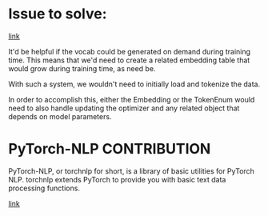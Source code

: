 # Issue to solve:

[link](https://github.com/PetrochukM/PyTorch-NLP/issues/109)

 It'd be helpful if the vocab could be generated on demand during training time. This means that we'd need to create a related embedding table that would grow during training time, as need be.

With such a system, we wouldn't need to initially load and tokenize the data.

In order to accomplish this, either the Embedding or the TokenEnum would need to also handle updating the optimizer and any related object that depends on model parameters.

# PyTorch-NLP CONTRIBUTION

PyTorch-NLP, or torchnlp for short, is a library of basic utilities for PyTorch NLP. torchnlp extends PyTorch to provide you with basic text data processing functions.

[link](https://github.com/PetrochukM/PyTorch-NLP)